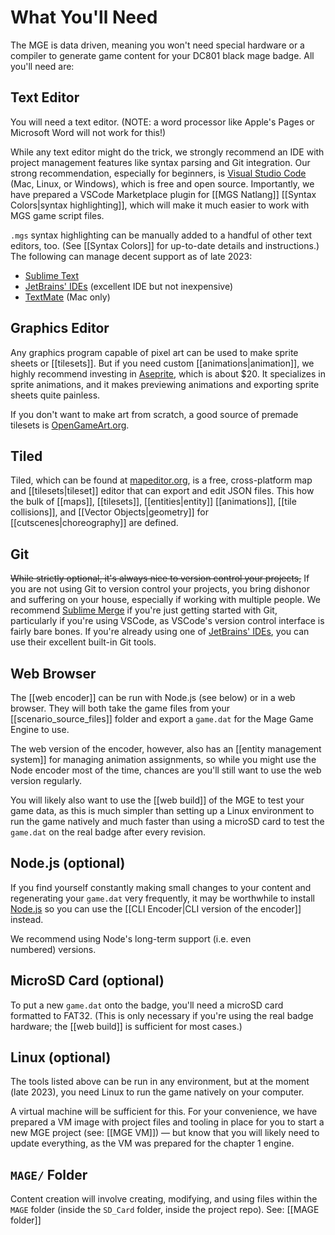# What You'll Need

The MGE is data driven, meaning you won't need special hardware or a compiler to generate game content for your DC801 black mage badge. All you'll need are:

## Text Editor

You will need a text editor. (NOTE: a word processor like Apple's Pages or Microsoft Word will not work for this!)

While any text editor might do the trick, we strongly recommend an IDE with project management features like syntax parsing and Git integration. Our strong recommendation, especially for beginners, is [Visual Studio Code](https://code.visualstudio.com/) (Mac, Linux, or Windows), which is free and open source. Importantly, we have prepared a VSCode Marketplace plugin for [[MGS Natlang]] [[Syntax Colors|syntax highlighting]], which will make it much easier to work with MGS game script files.

`.mgs` syntax highlighting can be manually added to a handful of other text editors, too. (See [[Syntax Colors]] for up-to-date details and instructions.) The following can manage decent support as of late 2023:

- [Sublime Text](sublimetext.com)
- [JetBrains' IDEs](https://www.jetbrains.com/) (excellent IDE but not inexpensive)
- [TextMate](macromates.com) (Mac only)

## Graphics Editor

Any graphics program capable of pixel art can be used to make sprite sheets or [[tilesets]]. But if you need custom [[animations|animation]], we highly recommend investing in [Aseprite](https://www.aseprite.org/), which is about $20. It specializes in sprite animations, and it makes previewing animations and exporting sprite sheets quite painless.

If you don't want to make art from scratch, a good source of premade tilesets is [OpenGameArt.org](https://OpenGameArt.org).

## Tiled

Tiled, which can be found at [mapeditor.org](www.mapeditor.org), is a free, cross-platform map and [[tilesets|tileset]] editor that can export and edit JSON files. This how the bulk of [[maps]], [[tilesets]], [[entities|entity]] [[animations]], [[tile collisions]], and [[Vector Objects|geometry]] for [[cutscenes|choreography]] are defined.

## Git

~~While strictly optional, it's always nice to version control your projects,~~ If you are not using Git to version control your projects, you bring dishonor and suffering on your house, especially if working with multiple people. We recommend [Sublime Merge](https://www.sublimemerge.com/) if you're just getting started with Git, particularly if you're using VSCode, as VSCode's version control interface is fairly bare bones. If you're already using one of [JetBrains' IDEs](https://www.jetbrains.com/), you can use their excellent built-in Git tools.

## Web Browser

The [[web encoder]] can be run with Node.js (see below) or in a web browser. They will both take the game files from your [[scenario_source_files]] folder and export a `game.dat` for the Mage Game Engine to use.

The web version of the encoder, however, also has an [[entity management system]] for managing animation assignments, so while you might use the Node encoder most of the time, chances are you'll still want to use the web version regularly.

You will likely also want to use the [[web build]] of the MGE to test your game data, as this is much simpler than setting up a Linux environment to run the game natively and much faster than using a microSD card to test the `game.dat` on the real badge after every revision.

## Node.js (optional)

If you find yourself constantly making small changes to your content and regenerating your `game.dat` very frequently, it may be worthwhile to install [Node.js](nodejs.org) so you can use the [[CLI Encoder|CLI version of the encoder]] instead.

We recommend using Node's long-term support (i.e. even numbered) versions.

## MicroSD Card (optional)

To put a new `game.dat` onto the badge, you'll need a microSD card formatted to FAT32. (This is only necessary if you're using the real badge hardware; the [[web build]] is sufficient for most cases.)

## Linux (optional)

The tools listed above can be run in any environment, but at the moment (late 2023), you need Linux to run the game natively on your computer.

A virtual machine will be sufficient for this. For your convenience, we have prepared a VM image with project files and tooling in place for you to start a new MGE project (see: [[MGE VM]]) — but know that you will likely need to update everything, as the VM was prepared for the chapter 1 engine.

## `MAGE/` Folder

Content creation will involve creating, modifying, and using files within the `MAGE` folder (inside the `SD_Card` folder, inside the project repo). See: [[MAGE folder]]
